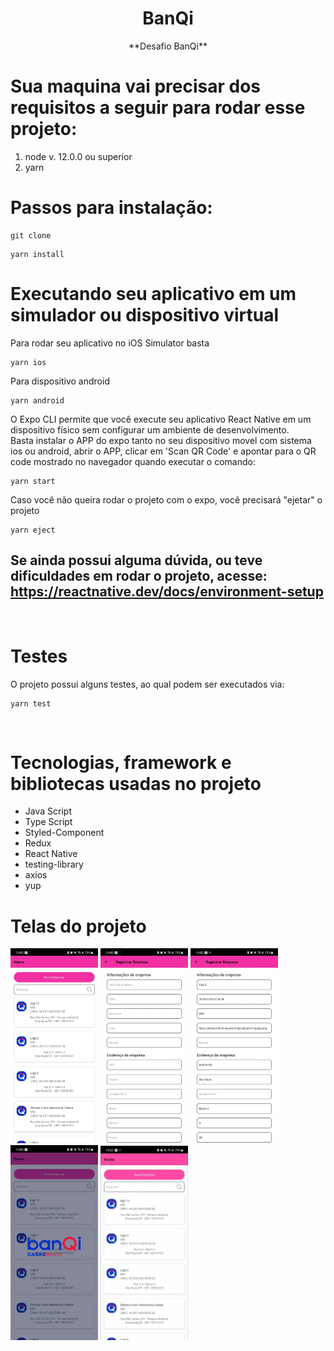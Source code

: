 # <center>**BanQi**</center>
<center>**Desafio BanQi**</center>

# Sua maquina vai precisar dos requisitos a seguir para rodar esse projeto:
1. node v. 12.0.0 ou superior 
1. yarn

# Passos para instalação:

```shell
git clone
```
```shell
yarn install
```

# Executando seu aplicativo em um simulador ou dispositivo virtual


Para rodar seu aplicativo no iOS Simulator basta 
```shell
yarn ios
```
Para dispositivo android 
```shell
yarn android
```
O Expo CLI permite que você execute seu aplicativo React Native em um dispositivo físico sem configurar um ambiente de desenvolvimento.<br/>
Basta instalar o APP do expo tanto no seu dispositivo movel com sistema ios ou android, abrir o APP, clicar em 'Scan QR Code' e apontar para o QR code mostrado no navegador quando executar o comando: 
```shell
yarn start
```

Caso você não queira rodar o projeto com o expo, você precisará "ejetar" o projeto
```shell
yarn eject
```

## Se ainda possui alguma dúvida, ou teve dificuldades em rodar o projeto, acesse: https://reactnative.dev/docs/environment-setup

<br/>

# Testes

O projeto possui alguns testes, ao qual podem ser executados via:
```shell
yarn test
```

<br/>

# Tecnologias, framework e bibliotecas usadas no projeto
* Java Script
* Type Script
* Styled-Component
* Redux
* React Native
* testing-library
* axios
* yup

# Telas do projeto

<img src="./assets/preView/img2.jpeg" alt="drawing" width="140" height={280}/>
<img src="./assets/preView/img1.jpeg" alt="drawing" width="140" height={280}/>
<img src="./assets/preView/img3.jpeg" alt="drawing" width="140" height={280}/>
<img src="./assets/preView/img4.jpeg" alt="drawing" width="140" height={280}/>
<img src="./assets/preView/video.gif" alt="drawing" width="140" height={280}/>



